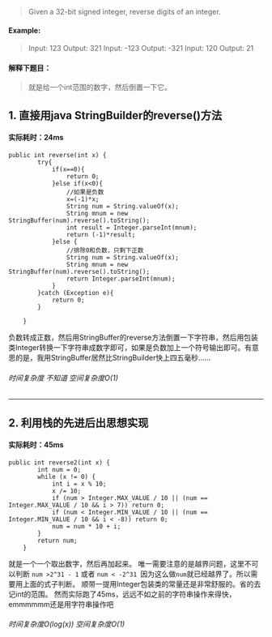 > Given a 32-bit signed integer, reverse digits of an integer.
#### Example:
>  Input: 123   Output: 321
    Input: -123  Output: -321
    Input: 120   Output: 21
    
#### 解释下题目：
> 就是给一个int范围的数字，然后倒置一下它。


## 1. 直接用java StringBuilder的reverse()方法
#### 实际耗时：24ms
```
public int reverse(int x) {
        try{
            if(x==0){
                return 0;
            }else if(x<0){
                //如果是负数
                x=(-1)*x;
                String num = String.valueOf(x);
                String mnum = new StringBuffer(num).reverse().toString();
                int result = Integer.parseInt(mnum);
                return (-1)*result;
            }else {
                //排除0和负数，只剩下正数
                String num = String.valueOf(x);
                String mnum = new StringBuffer(num).reverse().toString();
                return Integer.parseInt(mnum);
            }
        }catch (Exception e){
            return 0;
        }

    }
```
负数转成正数，然后用StringBuffer的reverse方法倒置一下字符串，然后用包装类Integer转换一下字符串成数字即可，如果是负数加上一个符号输出即可。有意思的是，我用StringBuffer居然比StringBuilder快上四五毫秒......
###### 时间复杂度 不知道  空间复杂度O(1)
---------
## 2. 利用栈的先进后出思想实现
#### 实际耗时：45ms
```
public int reverse2(int x) {
        int num = 0;
        while (x != 0) {
            int i = x % 10;
            x /= 10;
            if (num > Integer.MAX_VALUE / 10 || (num == Integer.MAX_VALUE / 10 && i > 7)) return 0;
            if (num < Integer.MIN_VALUE / 10 || (num == Integer.MIN_VALUE / 10 && i < -8)) return 0;
            num = num * 10 + i;
        }
        return num;
    }
```
就是一个一个取出数字，然后再加起来。
唯一需要注意的是越界问题，这里不可以判断 `num >2^31 - 1` 或者 `num < -2^31 `因为这么做`num`就已经越界了。所以需要用上面的式子判断。
顺带一提用Integer包装类的常量还是非常舒服的。省的去记int的范围。
然而实际跑了45ms，远远不如之前的字符串操作来得快，emmmmmm还是用字符串操作吧
###### 时间复杂度O(log(x))  空间复杂度O(1)


